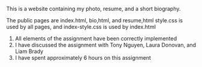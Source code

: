 This is a website containing my photo, resume, and a short biography. 

The public pages are index.html, bio,html, and resume,html
style.css is used by all pages, and index-style.css is used by index.html

1) All elements of the assignment have been correctly implemented
2) I have discussed the assignment with Tony Nguyen, Laura Donovan, and Liam Brady
3) I have spent approximately 6 hours on this assignment